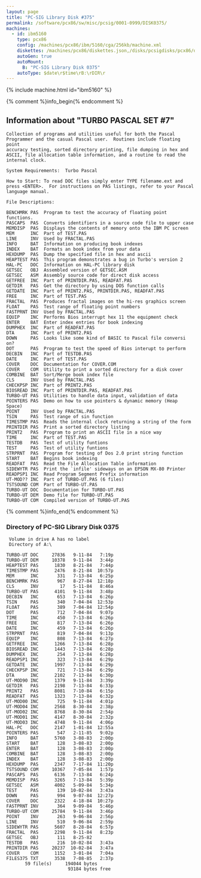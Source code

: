 ```yaml
---
layout: page
title: "PC-SIG Library Disk #375"
permalink: /software/pcx86/sw/misc/pcsig/0001-0999/DISK0375/
machines:
  - id: ibm5160
    type: pcx86
    config: /machines/pcx86/ibm/5160/cga/256kb/machine.xml
    diskettes: /machines/pcx86/diskettes.json,/disks/pcsigdisks/pcx86/diskettes.json
    autoGen: true
    autoMount:
      B: "PC-SIG Library Disk 0375"
    autoType: $date\r$time\rB:\rDIR\r
---
```


{% include machine.html id="ibm5160" %}

{% comment %}info_begin{% endcomment %}

## Information about "TURBO PASCAL SET #7"

    Collection of programs and utilities useful for both the Pascal
    Programmer and the casual Pascal user.  Routines include floating point
    accuracy testing, sorted directory printing, file dumping in hex and
    ASCII, file allocation table information, and a routine to read the
    internal clock.
    
    System Requirements:  Turbo Pascal
    
    How to Start: To read DOC files simply enter TYPE filename.ext and
    press <ENTER>.  For instructions on PAS listings, refer to your Pascal
    language manual.
    
    File Descriptions:
    
    BENCHMRK PAS  Program to test the accuracy of floating point functions.
    PASCAPS  PAS  Converts identifiers in a source code file to upper case
    MEMDISP  PAS  Displays the contents of memory onto the IBM PC screen
    MEM      INC  Part of TEST.PAS
    LINE     INV  Used by FRACTAL.PAS
    INFO     BAT  Information on producing book indexes
    INDEX    BAT  Formats an book index from your data
    HEXDUMP  PAS  Dump the specified file in hex and ascii
    HEAPTEST PAS  This program demonstrates a bug in Turbo's version 2
    HAL-PC   DOC  Information on HAL-PC library disk
    GETSEC   OBJ  Assembled version of GETSEC.ASM
    GETSEC   ASM  Assembly source code for direct disk access
    GETFREE  INC  Part of PRINTDIR.PAS, READFAT.PAS
    GETDIR   PAS  Get the directory by using DOS function calls
    GETDATE  INC  Part of PRINT2.PAS, PRINTDIR.PAS, READFAT.PAS
    FREE     INC  Part of TEST.PAS
    FRACTAL  PAS  Produces fractal images on the hi-res graphics screen
    FLOAT    PAS  Test range of floating point numbers
    FASTPRNT INV  Used by FRACTAL.PAS
    EQUIP    INC  Performs Bios interrupt hex 11 the equipment check
    ENTER    BAT  Enter index entries for book indexing
    DUMPHEX  INC  Part of READFAT.PAS
    DTA      INC  Part of PRINT2.PAS
    DOWN     PAS  Looks like some kind of BASIC to Pascal file conversi on?
    DOT      PAS  Program to test the speed of Bios interupt to perform
    DECBIN   INC  Part of TESTDB.PAS
    DATE     INC  Part of TEST.PAS
    COVER    DOC  Documentation for COVER.COM
    COVER    COM  Utility to print a sorted directory for a disk cover
    COMBINE  BAT  Sort/Merge book index file
    CLS      INV  Used by FRACTAL.PAS
    CHECKPSP INC  Part of PRINT2.PAS
    BIOSREAD INC  Part of PRINTDIR.PAS, READFAT.PAS
    TURBO-UT PAS  Utilities to handle data input, validation of data
    POINTERS PAS  Demo on how to use pointers & dynamic memory (Heap Space)
    POINT    INV  Used by FRACTAL.PAS
    TSIN     PAS  Test range of sin function
    TIMESTMP PAS  Reads the internal clock returning a string of the form
    PRINTDIR PAS  Print a sorted directory listing
    PRINT2   PAS  Program to print an ASCII file in a nice way
    TIME     INC  Part of TEST.PAS
    TESTDB   PAS  Test of utility funtions
    TEST     PAS  Test of utility funtions
    STRPRNT  PAS  Program for testing of Dos 2.0 print string function
    START    BAT  Begins book indexing
    READFAT  PAS  Read the File Allocation Table information
    SIDEWYTR PAS  Print the `infile' sideways on an EPSON MX-80 Printer
    READPSP1 INC  Read Program Segment Prefix information
    UT-MOD?? INC  Part of TURBO-UT.PAS (6 files)
    TSTSOUND COM  Part of TURBO-UT.PAS
    TURBO-UT DOC  Documentation for TURBO-UT.PAS
    TURBO-UT DEM  Demo file for TURBO-UT.PAS
    TURBO-UT COM  Compiled version of TURBO-UT.PAS
{% comment %}info_end{% endcomment %}


### Directory of PC-SIG Library Disk 0375

     Volume in drive A has no label
     Directory of A:\

    TURBO-UT DOC     27836   9-11-84   7:19p
    TURBO-UT DEM     10378   9-11-84   3:44p
    HEAPTEST PAS      1830   8-21-84   7:44p
    TIMESTMP PAS      2476   8-21-84  10:57p
    MEM      INC       331   7-13-84   6:25p
    BENCHMRK PAS       967   8-27-84  12:18p
    CLS      INV        17   5-11-84   8:46a
    TURBO-UT PAS      4101   9-11-84   3:48p
    DECBIN   INC       653   7-13-84   6:26p
    TSIN     PAS       340   7-04-84  12:53p
    FLOAT    PAS       389   7-04-84  12:54p
    DOT      PAS       712   7-04-84   9:07p
    TIME     INC       450   7-13-84   6:26p
    FREE     INC       817   7-13-84   6:26p
    DATE     INC       459   7-13-84   6:26p
    STRPRNT  PAS       819   7-04-84   9:13p
    EQUIP    INC       808   7-13-84   6:27p
    GETFREE  INC      1266   7-13-84   6:28p
    BIOSREAD INC      1443   7-13-84   6:28p
    DUMPHEX  INC       254   7-13-84   6:28p
    READPSP1 INC       323   7-13-84   6:29p
    GETDATE  INC      1997   7-13-84   6:29p
    CHECKPSP INC       721   7-13-84   6:29p
    DTA      INC      2102   7-13-84   6:30p
    UT-MOD90 INC      1379   9-11-84   3:39p
    GETDIR   PAS      2198   7-13-84   6:33p
    PRINT2   PAS      8081   7-10-84   6:15p
    READFAT  PAS      1323   7-13-84   6:32p
    UT-MOD00 INC       725   9-11-84   4:01p
    UT-MOD04 INC      2568   8-30-84   2:38p
    UT-MOD02 INC      8768   8-30-84   2:54p
    UT-MOD01 INC      4147   8-30-84   2:32p
    UT-MOD03 INC      4748   9-11-84   4:06p
    HAL-PC   DOC      2147   1-01-84  12:55a
    POINTERS PAS       547   2-11-85   9:02p
    INFO     BAT      5760   3-08-83   2:00p
    START    BAT       128   3-08-83   2:00p
    ENTER    BAT       128   3-08-83   2:00p
    COMBINE  BAT       128   3-08-83   2:00p
    INDEX    BAT       128   3-08-83   2:00p
    HEXDUMP  PAS      2347   7-17-84  11:20p
    TSTSOUND COM     10367   7-05-84   1:57p
    PASCAPS  PAS      6136   7-13-84   6:24p
    MEMDISP  PAS      3265   7-13-84   5:39p
    GETSEC   ASM      4002   5-09-84   5:34p
    TEST     PAS       139  10-02-84   3:43a
    DOWN     PAS       994   9-07-84  12:27p
    COVER    DOC      2322   4-18-84  10:27p
    FASTPRNT INV       364   9-09-84   5:46p
    TURBO-UT COM     25784   9-11-84   3:46p
    POINT    INV       263   9-06-84   2:56p
    LINE     INV       510   9-06-84   2:59p
    SIDEWYTR PAS      5607   8-28-84   6:57p
    FRACTAL  PAS      2298   9-11-84   8:23p
    GETSEC   OBJ       111   8-25-82
    TESTDB   PAS       216  10-02-84   3:43a
    PRINTDIR PAS     20237  10-02-84   3:47a
    COVER    COM      1152   3-01-84   7:04a
    FILES375 TXT      3538   7-08-85   2:37p
           59 file(s)     194044 bytes
                           93184 bytes free
